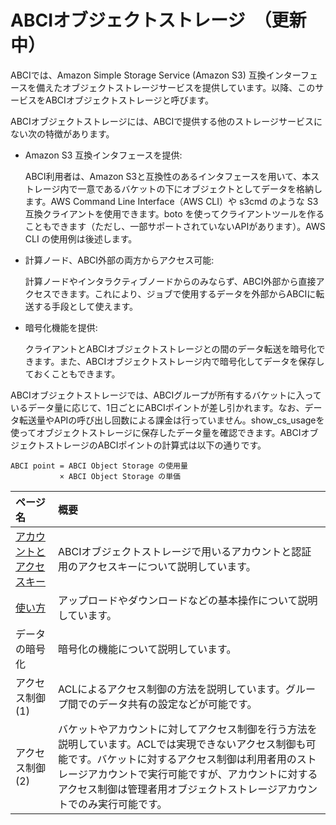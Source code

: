 # ABCIオブジェクトストレージ　（更新中）

ABCIでは、Amazon Simple Storage Service (Amazon S3) 互換インターフェースを備えたオブジェクトストレージサービスを提供しています。以降、このサービスをABCIオブジェクトストレージと呼びます。

ABCIオブジェクトストレージには、ABCIで提供する他のストレージサービスにない次の特徴があります。

- Amazon S3 互換インタフェースを提供:

    ABCI利用者は、Amazon S3と互換性のあるインタフェースを用いて、本ストレージ内で一意であるバケットの下にオブジェクトとしてデータを格納します。AWS Command Line Interface（AWS CLI）や s3cmd のような S3 互換クライアントを使用できます。boto を使ってクライアントツールを作ることもできます（ただし、一部サポートされていないAPIがあります）。AWS CLI の使用例は後述します。

- 計算ノード、ABCI外部の両方からアクセス可能:

    計算ノードやインタラクティブノードからのみならず、ABCI外部から直接アクセスできます。これにより、ジョブで使用するデータを外部からABCIに転送する手段として使えます。

- 暗号化機能を提供:

    クライアントとABCIオブジェクトストレージとの間のデータ転送を暗号化できます。また、ABCIオブジェクトストレージ内で暗号化してデータを保存しておくこともできます。


ABCIオブジェクトストレージでは、ABCIグループが所有するバケットに入っているデータ量に応じて、1日ごとにABCIポイントが差し引かれます。なお、データ転送量やAPIの呼び出し回数による課金は行っていません。show_cs_usageを使ってオブジェクトストレージに保存したデータ量を確認できます。ABCIオブジェクトストレージのABCIポイントの計算式は以下の通りです。

```
ABCI point = ABCI Object Storage の使用量
           × ABCI Object Storage の単価
```

| ページ名 | 概要 |
|:--|:--|
| [アカウントとアクセスキー](./account.md) | ABCIオブジェクトストレージで用いるアカウントと認証用のアクセスキーについて説明しています。 |
| [使い方](./usage.md) | アップロードやダウンロードなどの基本操作について説明しています。 |
| データの暗号化 | 暗号化の機能について説明しています。 |
| アクセス制御(1) | ACLによるアクセス制御の方法を説明しています。グループ間でのデータ共有の設定などが可能です。|
| アクセス制御(2) | バケットやアカウントに対してアクセス制御を行う方法を説明しています。ACLでは実現できないアクセス制御も可能です。バケットに対するアクセス制御は利用者用のストレージアカウントで実行可能ですが、アカウントに対するアクセス制御は管理者用オブジェクトストレージアカウントでのみ実行可能です。|
